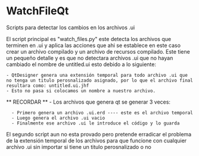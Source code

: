 # WatchFileQt
Scripts para detectar los cambios en los archivos .ui

El script principal es "watch_files.py" este detecta los archivos que terminen en .ui y aplica las acciones que ahi se establece en este caso crear un archivo compilado y un archivo de recursos compilado.
Este tiene un pequeño detalle y es que no detectara archivos .ui que no hayan cambiado el nombre de untitled.ui esto debido a lo siguiente:
  
    - QtDesigner genera una extensión temporal para todo archivo .ui que no tenga un titulo perosnalizado asignado, por lo que el archivo final resultara como: untitled.ui.jhf
    - Esto no pasa si colocamos un nombre a nuestro archivo.
 
** RECORDAR **
    - Los archivos que genera qt se generar 3 veces:
      
      - Primero genera un archivo .ui.erd ---- este es el archivo temporal
      - Luego genera el archivo .ui vacio
      - Finalmente ese archivo .ui le introduce el código y lo guarda
      
 El segundo script aun no esta provado pero pretende erradicar el problema de la extensión temporal de los archivos para que funcione con cualquier archivo .ui sin importar si tiene un titulo perosnalizado o no
